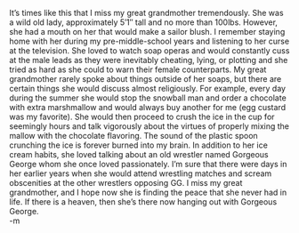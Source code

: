 It’s times like this that I miss my great grandmother tremendously. She was a wild old lady, approximately 5′1″ tall and no more than 100lbs. However, she had a mouth on her that would make a sailor blush. I remember staying home with her during my pre-middle-school years and listening to her curse at the television. She loved to watch soap operas and would constantly cuss at the male leads as they were inevitably cheating, lying, or plotting and she tried as hard as she could to warn their female counterparts. My great grandmother rarely spoke about things outside of her soaps, but there are certain things she would discuss almost religiously. For example, every day during the summer she would stop the snowball man and order a chocolate with extra marshmallow and would always buy another for me (egg custard was my favorite). She would then proceed to crush the ice in the cup for seemingly hours and talk vigorously about the virtues of properly mixing the mallow with the chocolate flavoring. The sound of the plastic spoon crunching the ice is forever burned into my brain. In addition to her ice cream habits, she loved talking about an old wrestler named Gorgeous George whom she once loved passionately. I’m sure that there were days in her earlier years when she would attend wrestling matches and scream obscenities at the other wrestlers opposing GG. I miss my great grandmother, and I hope now she is finding the peace that she never had in life. If there is a heaven, then she’s there now hanging out with Gorgeous George.
<br/>
-m 